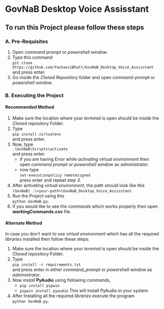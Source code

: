 # GovNaB Desktop Voice Assisstant

## To run this Project please follow these steps

### A. Pre-Requisites
1. Open _command prompt_ or _powershell window_.
2. Type this command<br>`git clone https://github.com/YashasviBhatt/GovNaB_Desktop_Voice_Assisstant`<br>and press enter.
3. Go inside the _Cloned Repository_ folder and open _command-prompt_ or _powershell window_.

### B. Executing the Project
#### Recommended Method
1. Make sure the location where your _terminal_ is open should be inside the _Cloned repository_ Folder.
2. Type<br>`pip install virtualenv`<br>and press enter.
3. Now, type<br>`.\GovNaB\Scripts\activate`<br>and press enter.
    - if you are having Error while _activating virtual environment_ then open _command prompt_ or _powershell window_ as _administrator_.
    - now type<br>`set-executionpolicy remotesigned`<br>press enter and repeat _step 3_.
4. After activating _virtual environment_, the _path_ should look like this ```(GovNaB) .\<your-path>\GovNaB_Desktop_Voice_Assisstant```.
5. Run the Project using this<br>`python GovNaB.py`.
6. If you would like to see the _commands_ which works properly then open **workingCommands.csv** file.

#### Alternate Method
In case you don't want to use _virtual environment_ which has all the required _libraries_ installed then follow these steps:<br>
1. Make sure the location where your _terminal_ is open should be inside the _Cloned repository_ Folder.
2. Type<br>`pip install -r requirements.txt`<br> and press enter in either _command_prompt_ or _powershell window_ as _administrator_.
3. Now _install_ **PyAudio** using following commands,
    - `pip install pipwin`
    - `pipwin install pyaudio`
This will install PyAudio in your system.
3. After Installing all the required _libraries_ execute the program<br>`python GovNaB.py`.